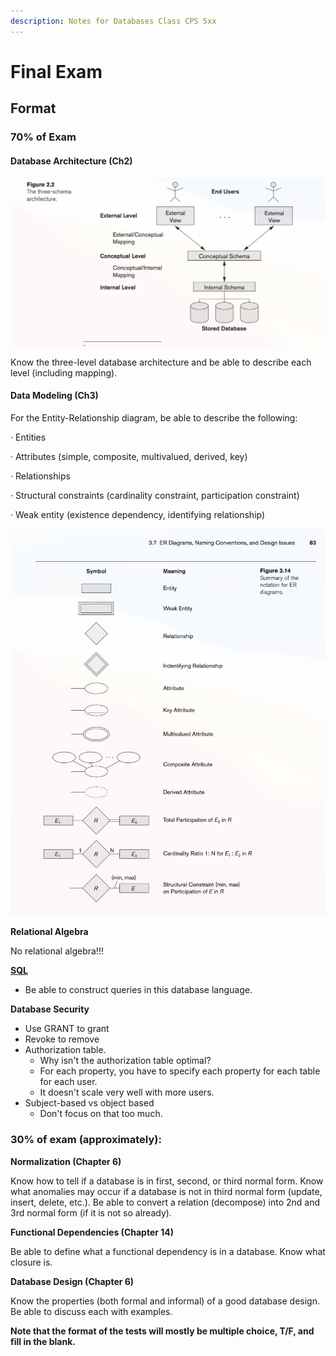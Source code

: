 ```yaml
---
description: Notes for Databases Class CPS 5xx
---
```


# Final Exam

## Format

### 70% of Exam

#### **Database Architecture (Ch2)**

![](<../../../.gitbook/assets/CleanShot 2021-12-09 at 13.31.02@2x.jpg>)

Know the three-level database architecture and be able to describe each level (including mapping).

#### **Data Modeling (Ch3)**

For the Entity-Relationship diagram, be able to describe the following:

· Entities

· Attributes (simple, composite, multivalued, derived, key)

· Relationships

· Structural constraints (cardinality constraint, participation constraint)

· Weak entity (existence dependency, identifying relationship)

![](<../../../.gitbook/assets/CleanShot 2021-12-09 at 13.32.17@2x.jpg>)

**Relational Algebra**

No relational algebra!!!

[**SQL**](https://www.codecademy.com/learn/learn-sql)

* Be able to construct queries in this database language.

**Database Security**

* Use GRANT to grant
* Revoke to remove
* Authorization table.
  * Why isn't the authorization table optimal?
  * For each property, you have to specify each property for each table for each user.
  * It doesn't scale very well with more users.
* Subject-based vs object based
  * Don't focus on that too much.

### **30% of exam (approximately):**

**Normalization (Chapter 6)**

Know how to tell if a database is in first, second, or third normal form. Know what anomalies may occur if a database is not in third normal form (update, insert, delete, etc.). Be able to convert a relation (decompose) into 2nd and 3rd normal form (if it is not so already).

**Functional Dependencies (Chapter 14)**

Be able to define what a functional dependency is in a database. Know what closure is.

**Database Design (Chapter 6)**

Know the properties (both formal and informal) of a good database design. Be able to discuss each with examples.

**Note that the format of the tests will mostly be multiple choice, T/F, and fill in the blank.**
